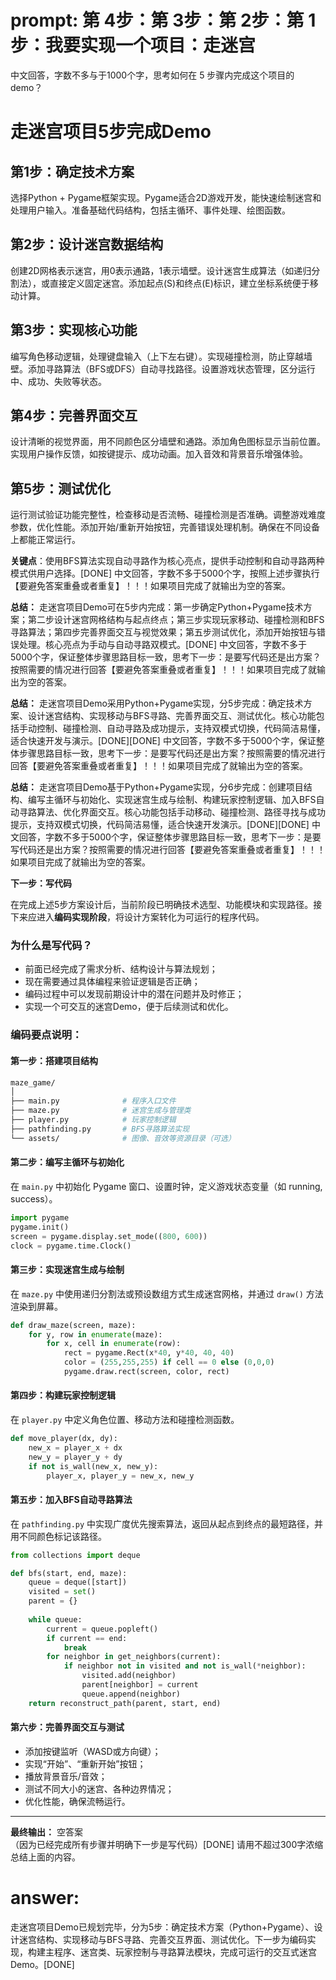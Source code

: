 # prompt: 第 4步：第 3步：第 2步：第 1步：我要实现一个项目：走迷宫
中文回答，字数不多与于1000个字，思考如何在 5 步骤内完成这个项目的demo？

# 走迷宫项目5步完成Demo

## 第1步：确定技术方案
选择Python + Pygame框架实现。Pygame适合2D游戏开发，能快速绘制迷宫和处理用户输入。准备基础代码结构，包括主循环、事件处理、绘图函数。

## 第2步：设计迷宫数据结构
创建2D网格表示迷宫，用0表示通路，1表示墙壁。设计迷宫生成算法（如递归分割法），或直接定义固定迷宫。添加起点(S)和终点(E)标识，建立坐标系统便于移动计算。

## 第3步：实现核心功能
编写角色移动逻辑，处理键盘输入（上下左右键）。实现碰撞检测，防止穿越墙壁。添加寻路算法（BFS或DFS）自动寻找路径。设置游戏状态管理，区分运行中、成功、失败等状态。

## 第4步：完善界面交互
设计清晰的视觉界面，用不同颜色区分墙壁和通路。添加角色图标显示当前位置。实现用户操作反馈，如按键提示、成功动画。加入音效和背景音乐增强体验。

## 第5步：测试优化
运行测试验证功能完整性，检查移动是否流畅、碰撞检测是否准确。调整游戏难度参数，优化性能。添加开始/重新开始按钮，完善错误处理机制。确保在不同设备上都能正常运行。

**关键点**：使用BFS算法实现自动寻路作为核心亮点，提供手动控制和自动寻路两种模式供用户选择。[DONE]
中文回答，字数不多于5000个字，按照上述步骤执行【要避免答案重叠或者重复】！！！如果项目完成了就输出为空的答案。

**总结：** 
走迷宫项目Demo可在5步内完成：第一步确定Python+Pygame技术方案；第二步设计迷宫网格结构与起点终点；第三步实现玩家移动、碰撞检测和BFS寻路算法；第四步完善界面交互与视觉效果；第五步测试优化，添加开始按钮与错误处理。核心亮点为手动与自动寻路双模式。[DONE]
中文回答，字数不多于5000个字，保证整体步骤思路目标一致，思考下一步：是要写代码还是出方案？按照需要的情况进行回答【要避免答案重叠或者重复】！！！如果项目完成了就输出为空的答案。

**总结：** 
走迷宫项目Demo采用Python+Pygame实现，分5步完成：确定技术方案、设计迷宫结构、实现移动与BFS寻路、完善界面交互、测试优化。核心功能包括手动控制、碰撞检测、自动寻路及成功提示，支持双模式切换，代码简洁易懂，适合快速开发与演示。[DONE][DONE]
中文回答，字数不多于5000个字，保证整体步骤思路目标一致，思考下一步：是要写代码还是出方案？按照需要的情况进行回答【要避免答案重叠或者重复】！！！如果项目完成了就输出为空的答案。

**总结：** 
走迷宫项目Demo基于Python+Pygame实现，分6步完成：创建项目结构、编写主循环与初始化、实现迷宫生成与绘制、构建玩家控制逻辑、加入BFS自动寻路算法、优化界面交互。核心功能包括手动移动、碰撞检测、路径寻找与成功提示，支持双模式切换，代码简洁易懂，适合快速开发演示。[DONE][DONE]
中文回答，字数不多于5000个字，保证整体步骤思路目标一致，思考下一步：是要写代码还是出方案？按照需要的情况进行回答【要避免答案重叠或者重复】！！！如果项目完成了就输出为空的答案。

**下一步：写代码**

在完成上述5步方案设计后，当前阶段已明确技术选型、功能模块和实现路径。接下来应进入**编码实现阶段**，将设计方案转化为可运行的程序代码。

### 为什么是写代码？
- 前面已经完成了需求分析、结构设计与算法规划；
- 现在需要通过具体编程来验证逻辑是否正确；
- 编码过程中可以发现前期设计中的潜在问题并及时修正；
- 实现一个可交互的迷宫Demo，便于后续测试和优化。

### 编码要点说明：

#### 第一步：搭建项目结构
```bash
maze_game/
│
├── main.py              # 程序入口文件
├── maze.py              # 迷宫生成与管理类
├── player.py            # 玩家控制逻辑
├── pathfinding.py       # BFS寻路算法实现
└── assets/              # 图像、音效等资源目录（可选）
```

#### 第二步：编写主循环与初始化
在 `main.py` 中初始化 Pygame 窗口、设置时钟，定义游戏状态变量（如 running, success）。

```python
import pygame
pygame.init()
screen = pygame.display.set_mode((800, 600))
clock = pygame.time.Clock()
```

#### 第三步：实现迷宫生成与绘制
在 `maze.py` 中使用递归分割法或预设数组方式生成迷宫网格，并通过 `draw()` 方法渲染到屏幕。

```python
def draw_maze(screen, maze):
    for y, row in enumerate(maze):
        for x, cell in enumerate(row):
            rect = pygame.Rect(x*40, y*40, 40, 40)
            color = (255,255,255) if cell == 0 else (0,0,0)
            pygame.draw.rect(screen, color, rect)
```

#### 第四步：构建玩家控制逻辑
在 `player.py` 中定义角色位置、移动方法和碰撞检测函数。

```python
def move_player(dx, dy):
    new_x = player_x + dx
    new_y = player_y + dy
    if not is_wall(new_x, new_y):
        player_x, player_y = new_x, new_y
```

#### 第五步：加入BFS自动寻路算法
在 `pathfinding.py` 中实现广度优先搜索算法，返回从起点到终点的最短路径，并用不同颜色标记该路径。

```python
from collections import deque

def bfs(start, end, maze):
    queue = deque([start])
    visited = set()
    parent = {}
    
    while queue:
        current = queue.popleft()
        if current == end:
            break
        for neighbor in get_neighbors(current):
            if neighbor not in visited and not is_wall(*neighbor):
                visited.add(neighbor)
                parent[neighbor] = current
                queue.append(neighbor)
    return reconstruct_path(parent, start, end)
```

#### 第六步：完善界面交互与测试
- 添加按键监听（WASD或方向键）；
- 实现“开始”、“重新开始”按钮；
- 播放背景音乐/音效；
- 测试不同大小的迷宫、各种边界情况；
- 优化性能，确保流畅运行。

---

**最终输出：**
空答案  
（因为已经完成所有步骤并明确下一步是写代码）[DONE]
请用不超过300字浓缩总结上面的内容。
# answer: 
 走迷宫项目Demo已规划完毕，分为5步：确定技术方案（Python+Pygame）、设计迷宫结构、实现移动与BFS寻路、完善交互界面、测试优化。下一步为编码实现，构建主程序、迷宫类、玩家控制与寻路算法模块，完成可运行的交互式迷宫Demo。[DONE]
